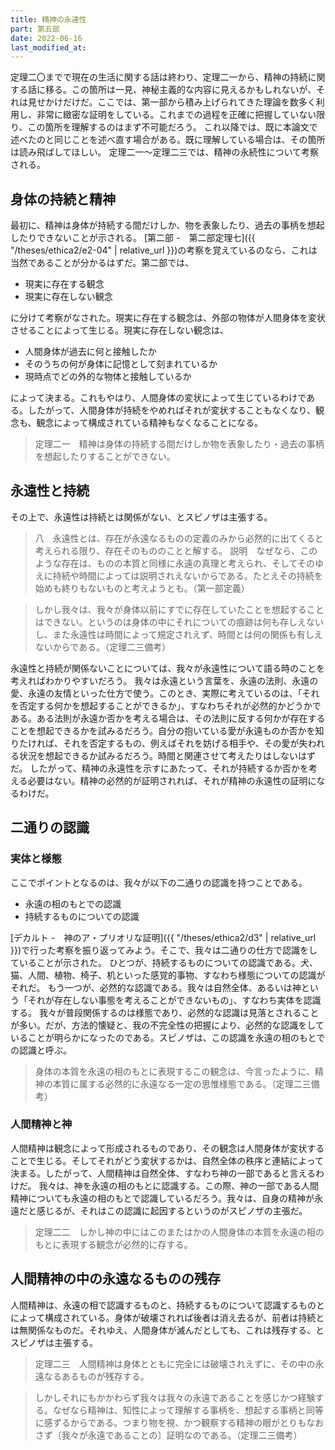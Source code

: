 ```yaml
---
title: 精神の永遠性
part: 第五部
date: 2022-06-16
last_modified_at: 
---
```


定理二〇までで現在の生活に関する話は終わり、定理二一から、精神の持続に関する話に移る。この箇所は一見、神秘主義的な内容に見えるかもしれないが、それは見せかけだけだ。ここでは、第一部から積み上げられてきた理論を数多く利用し、非常に緻密な証明をしている。これまでの過程を正確に把握していない限り、この箇所を理解するのはまず不可能だろう。
これ以降では、既に本論文で述べたのと同じことを述べ直す場合がある。既に理解している場合は、その箇所は読み飛ばしてほしい。
定理二一～定理二三では、精神の永続性について考察される。

## 身体の持続と精神

最初に、精神は身体が持続する間だけしか、物を表象したり、過去の事柄を想起したりできないことが示される。
[第二部 -　第二部定理七]({{ "/theses/ethica2/e2-04" | relative_url }})の考察を覚えているのなら、これは当然であることが分かるはずだ。第二部では、

- 現実に存在する観念
- 現実に存在しない観念

に分けて考察がなされた。現実に存在する観念は、外部の物体が人間身体を変状させることによって生じる。現実に存在しない観念は、

- 人間身体が過去に何と接触したか
- そのうちの何が身体に記憶として刻まれているか
- 現時点でどの外的な物体と接触しているか

によって決まる。これもやはり、人間身体の変状によって生じているわけである。したがって、人間身体が持続をやめればそれが変状することもなくなり、観念も、観念によって構成されている精神もなくなることになる。

>定理二一　精神は身体の持続する間だけしか物を表象したり・過去の事柄を想起したりすることができない。

## 永遠性と持続

その上で、永遠性は持続とは関係がない、とスピノザは主張する。

>八　永遠性とは、存在が永遠なるものの定義のみから必然的に出てくると考えられる限り、存在そのもののことと解する。
>説明　なぜなら、このような存在は、ものの本質と同様に永遠の真理と考えられ、そしてそのゆえに持続や時間によっては説明されえないからである。たとえその持続を始めも終りもないものと考えようとも。（第一部定義）

>しかし我々は、我々が身体以前にすでに存在していたことを想起することはできない。というのは身体の中にそれについての痕跡は何も存しえないし、また永遠性は時間によって規定されえず、時間とは何の関係も有しえないからである。（定理二三備考）

永遠性と持続が関係ないことについては、我々が永遠性について語る時のことを考えればわかりやすいだろう。
我々は永遠という言葉を、永遠の法則、永遠の愛、永遠の友情といった仕方で使う。このとき、実際に考えているのは、「それを否定する何かを想起することができるか」、すなわちそれが必然的かどうかである。ある法則が永遠か否かを考える場合は、その法則に反する何かが存在することを想起できるかを試みるだろう。自分の抱いている愛が永遠ものか否かを知りたければ、それを否定するもの、例えばそれを妨げる相手や、その愛が失われる状況を想起できるか試みるだろう。時間と関連させて考えたりはしないはずだ。
したがって、精神の永遠性を示すにあたって、それが持続するか否かを考える必要はない。精神の必然的が証明されれば、それが精神の永遠性の証明になるわけだ。

## 二通りの認識

### 実体と様態

ここでポイントとなるのは、我々が以下の二通りの認識を持つことである。

- 永遠の相のもとでの認識
- 持続するものについての認識

[デカルト -　神のア・プリオリな証明]({{ "/theses/ethica2/d3" | relative_url }})で行った考察を振り返ってみよう。そこで、我々は二通りの仕方で認識をしていることが示された。
ひとつが、持続するものについての認識である。犬、猫、人間、植物、椅子、机といった感覚的事物、すなわち様態についての認識がそれだ。
もう一つが、必然的な認識である。我々は自然全体、あるいは神という「それが存在しない事態を考えることができないもの」、すなわち実体を認識する。
我々が普段関係するのは様態であり、必然的な認識は見落とされることが多い。だが、方法的懐疑と、我の不完全性の把握により、必然的な認識をしていることが明らかになったのである。スピノザは、この認識を永遠の相のもとでの認識と呼ぶ。

>身体の本質を永遠の相のもとに表現するこの観念は、今言ったように、精神の本質に属する必然的に永遠なる一定の思惟様態である。（定理二三備考）

### 人間精神と神

人間精神は観念によって形成されるものであり、その観念は人間身体が変状することで生じる。そしてそれがどう変状するかは、自然全体の秩序と連結によって決まる。したがって、人間精神は自然全体、すなわち神の一部であると言えるわけだ。
我々は、神を永遠の相のもとに認識する。この際、神の一部である人間精神についても永遠の相のもとで認識しているだろう。我々は、自身の精神が永遠だと感じるが、それはこの認識に起因するというのがスピノザの主張だ。

>定理二二　しかし神の中にはこのまたはかの人間身体の本質を永遠の相のもとに表現する観念が必然的に存する。

## 人間精神の中の永遠なるものの残存

人間精神は、永遠の相で認識するものと、持続するものについて認識するものとによって構成されている。身体が破壊されれば後者は消え去るが、前者は持続とは無関係なものだ。それゆえ、人間身体が滅んだとしても、これは残存する、とスピノザは主張する。

>定理二三　人間精神は身体とともに完全には破壊されえずに、その中の永遠なるあるものが残存する。

>しかしそれにもかかわらず我々は我々の永遠であることを感じかつ経験する。なぜなら精神は、知性によって理解する事柄を、想起する事柄と同等に感ずるからである。つまり物を視、かつ観察する精神の眼がとりもなおさず〔我々が永遠であることの〕証明なのである。（定理二三備考）
